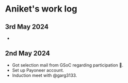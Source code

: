 # Aniket's  work log

## 3rd May 2024
- 

## 2nd May 2024
- Got selection mail from GSoC regarding participation 🥳.
- Set up Payoneer account.
- Induction meet with @garg3133.
